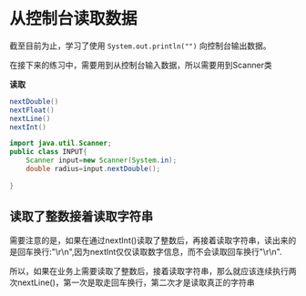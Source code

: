 # 从控制台读取数据

截至目前为止，学习了使用 `System.out.println("")` 向控制台输出数据。

在接下来的练习中，需要用到从控制台输入数据，所以需要用到Scanner类

**读取**

```java
nextDouble()
nextFloat()
nextLine()
nextInt()
```

```java
import java.util.Scanner;
public class INPUT{
    Scanner input=new Scanner(System.in);
    double radius=input.nextDouble();
     
}
```

## 读取了整数接着读取字符串

需要注意的是，如果在通过nextInt()读取了整数后，再接着读取字符串，读出来的是回车换行:"\r\n",因为nextInt仅仅读取数字信息，而不会读取回车换行"\r\n".

所以，如果在业务上需要读取了整数后，接着读取字符串，那么就应该连续执行两次nextLine()，第一次是取走回车换行，第二次才是读取真正的字符串
